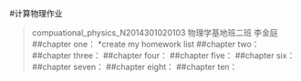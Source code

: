 #计算物理作业 
>compuational_physics_N2014301020103
>物理学基地班二班
>李金庭
##chapter one：
*create my homework list
##chapter two：
##chapter three：
##chapter four：
##chapter five：
##chapter six：
##chapter seven：
##chapter eight：
##chapter ten：

